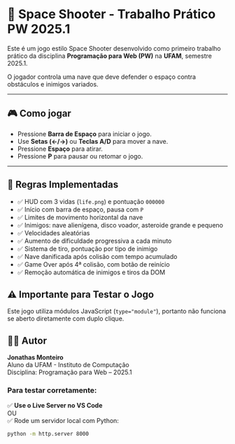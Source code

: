 # 🚀 Space Shooter - Trabalho Prático PW 2025.1

Este é um jogo estilo Space Shooter desenvolvido como primeiro trabalho prático da disciplina **Programação para Web (PW)** na **UFAM**, semestre 2025.1.

O jogador controla uma nave que deve defender o espaço contra obstáculos e inimigos variados.

---

## 🎮 Como jogar

- Pressione **Barra de Espaço** para iniciar o jogo.
- Use **Setas (←/→)** ou **Teclas A/D** para mover a nave.
- Pressione **Espaço** para atirar.
- Pressione **P** para pausar ou retomar o jogo.

---

## 📌 Regras Implementadas

- ✅ HUD com 3 vidas (`life.png`) e pontuação `000000`
- ✅ Início com barra de espaço, pausa com `P`
- ✅ Limites de movimento horizontal da nave
- ✅ Inimigos: nave alienígena, disco voador, asteroide grande e pequeno
- ✅ Velocidades aleatórias
- ✅ Aumento de dificuldade progressiva a cada minuto
- ✅ Sistema de tiro, pontuação por tipo de inimigo
- ✅ Nave danificada após colisão com tempo acumulado
- ✅ Game Over após 4ª colisão, com botão de reinício
- ✅ Remoção automática de inimigos e tiros da DOM

## ⚠️ Importante para Testar o Jogo

Este jogo utiliza módulos JavaScript (`type="module"`), portanto não funciona se aberto diretamente com duplo clique.

## 👨‍💻 Autor

**Jonathas Monteiro**  
Aluno da UFAM - Instituto de Computação  
Disciplina: Programação para Web – 2025.1

### Para testar corretamente:

✅ **Use o Live Server no VS Code**  
OU  
✅ Rode um servidor local com Python:

```bash
python -m http.server 8000

